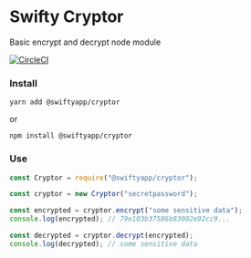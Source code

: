 # Swifty Cryptor

Basic encrypt and decrypt node module

[![CircleCI](https://circleci.com/gh/swiftyapp/cryptor/tree/master.svg?style=svg)](https://circleci.com/gh/swiftyapp/cryptor/tree/master)

### Install

```
yarn add @swiftyapp/cryptor
```

or

```
npm install @swiftyapp/cryptor
```

### Use

```javascript
const Cryptor = require("@swiftyapp/cryptor");

const cryptor = new Cryptor("secretpassword");

const encrypted = cryptor.encrypt("some sensitive data");
console.log(encrypted); // 79e103b37586b83002e92cc9...

const decrypted = cryptor.decrypt(encrypted);
console.log(decrypted); // some sensitive data
```
